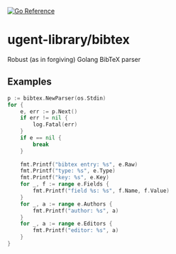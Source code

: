 [![Go Reference](https://pkg.go.dev/badge/github.com/ugent-library/bibtex.svg)](https://pkg.go.dev/github.com/ugent-library/bibtex)

# ugent-library/bibtex

Robust (as in forgiving) Golang BibTeX parser

## Examples

```go
p := bibtex.NewParser(os.Stdin)
for {
    e, err := p.Next()
    if err != nil {
        log.Fatal(err)
    }
    if e == nil {
        break
    }
    
    fmt.Printf("bibtex entry: %s", e.Raw)
    fmt.Printf("type: %s", e.Type)
    fmt.Printf("key: %s", e.Key)
    for _, f := range e.Fields {
        fmt.Printf("field %s: %s", f.Name, f.Value)
    }
    for _, a := range e.Authors {
        fmt.Printf("author: %s", a)
    }
    for _, a := range e.Editors {
        fmt.Printf("editor: %s", a)
    }
}
```
